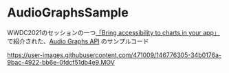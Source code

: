 # AudioGraphsSample

WWDC2021のセッションの一つ[「Bring accessibility to charts in your app」](https://developer.apple.com/videos/play/wwdc2021/10122/)で紹介された、[Audio Graphs API](https://developer.apple.com/documentation/accessibility/audio_graphs) のサンプルコード

https://user-images.githubusercontent.com/471009/146776305-34b0176a-9bac-4922-bb6e-0fdcf51db4e9.MOV
